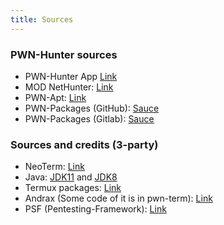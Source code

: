 ```yaml
---
title: Sources
---
```


### PWN-Hunter sources
* PWN-Hunter App [Link](https://github.com/PWN-Term/PWN-Term)
* MOD NetHunter: [Link](https://gitlab.com/pwn-hunter/nethunter/nethunter-app)
* PWN-Apt: [Link](https://gitlab.com/pwn-hunter/apt-repository)
* PWN-Packages (GitHub): [Sauce](https://github.com/pwn-term)
* PWN-Packages (Gitlab): [Sauce](https://gitlab.com/pwn-hunter)

### Sources and credits (3-party)
* NeoTerm: [Link](https://github.com/NeoTerm/)
* Java: [JDK11](https://play.google.com/store/apps/details?id=ru.iiec.jvdroid) and [JDK8](https://github.com/Hax4us/java)
* Termux packages: [Link](https://github.com/termux/)
* Andrax (Some code of it is in pwn-term): [Link](https://gitlab.com/crk-mythical/andrax-hackers-platform-v5-2/)
* PSF (Pentesting-Framework): [Link](https://github.com/abhackerofficial/pentesting-framework)
